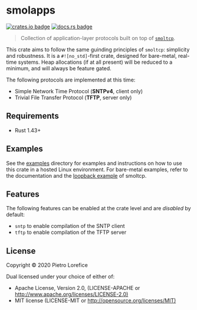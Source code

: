 # smolapps

[![crates.io badge](https://img.shields.io/crates/v/smolapps.svg)](https://crates.io/crates/smolapps)
[![docs.rs badge](https://docs.rs/smolapps/badge.svg)](https://docs.rs/smolapps)

> Collection of application-layer protocols built on top of [`smoltcp`].

This crate aims to follow the same guinding principles of `smoltcp`: simplicity and robustness.
It is a `#![no_std]`-first crate, designed for bare-metal, real-time systems.
Heap allocations (if at all present) will be reduced to a minimum, and will always be feature gated.

The following protocols are implemented at this time:

* Simple Network Time Protocol (**SNTPv4**, client only)
* Trivial File Transfer Protocol (**TFTP**, server only)

[`smoltcp`]: https://github.com/smoltcp-rs/smoltcp

## Requirements

* Rust 1.43+

## Examples

See the [examples] directory for examples and instructions on how to use this crate
in a hosted Linux environment. For bare-metal examples, refer to the documentation
and the [loopback example] of smoltcp.

[examples]: examples/
[loopback example]: https://github.com/smoltcp-rs/smoltcp/blob/master/examples/loopback.rs

## Features

The following features can be enabled at the crate level and are _disabled_ by default:

* `sntp` to enable compilation of the SNTP client
* `tftp` to enable compilation of the TFTP server

## License

Copyright © 2020 Pietro Lorefice

Dual licensed under your choice of either of:

* Apache License, Version 2.0, (LICENSE-APACHE or <http://www.apache.org/licenses/LICENSE-2.0)>
* MIT license (LICENSE-MIT or <http://opensource.org/licenses/MIT)>
